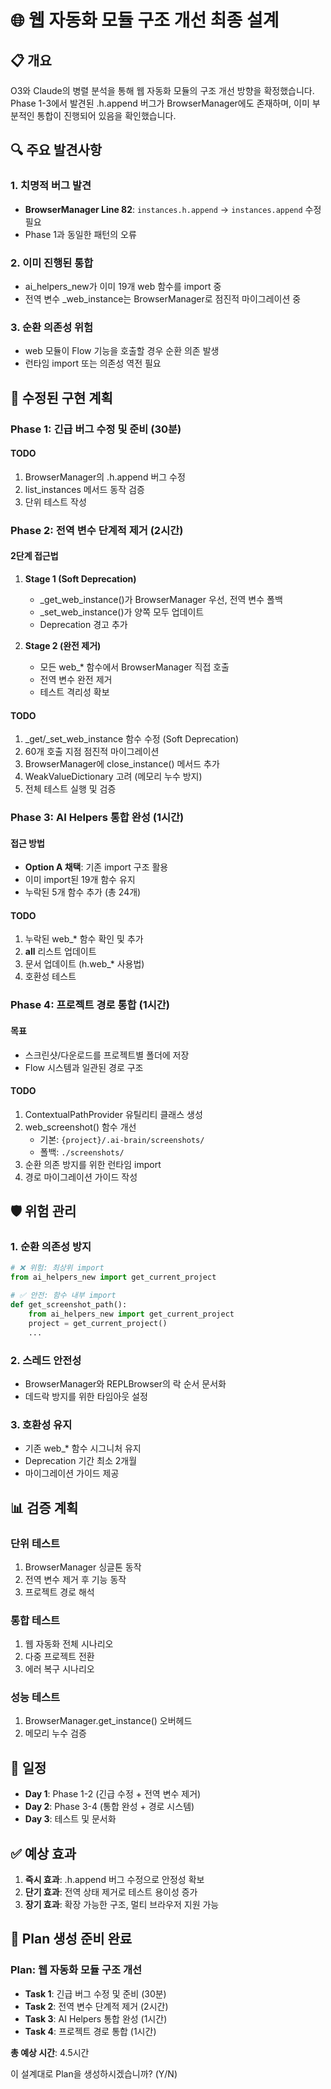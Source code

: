 
# 🌐 웹 자동화 모듈 구조 개선 최종 설계

## 📋 개요
O3와 Claude의 병렬 분석을 통해 웹 자동화 모듈의 구조 개선 방향을 확정했습니다. 
Phase 1-3에서 발견된 .h.append 버그가 BrowserManager에도 존재하며, 이미 부분적인 통합이 진행되어 있음을 확인했습니다.

## 🔍 주요 발견사항

### 1. 치명적 버그 발견
- **BrowserManager Line 82**: `instances.h.append` → `instances.append` 수정 필요
- Phase 1과 동일한 패턴의 오류

### 2. 이미 진행된 통합
- ai_helpers_new가 이미 19개 web 함수를 import 중
- 전역 변수 _web_instance는 BrowserManager로 점진적 마이그레이션 중

### 3. 순환 의존성 위험
- web 모듈이 Flow 기능을 호출할 경우 순환 의존 발생
- 런타임 import 또는 의존성 역전 필요

## 📐 수정된 구현 계획

### Phase 1: 긴급 버그 수정 및 준비 (30분)
#### TODO
1. BrowserManager의 .h.append 버그 수정
2. list_instances 메서드 동작 검증
3. 단위 테스트 작성

### Phase 2: 전역 변수 단계적 제거 (2시간)
#### 2단계 접근법
1. **Stage 1 (Soft Deprecation)**
   - _get_web_instance()가 BrowserManager 우선, 전역 변수 폴백
   - _set_web_instance()가 양쪽 모두 업데이트
   - Deprecation 경고 추가

2. **Stage 2 (완전 제거)**
   - 모든 web_* 함수에서 BrowserManager 직접 호출
   - 전역 변수 완전 제거
   - 테스트 격리성 확보

#### TODO
1. _get/_set_web_instance 함수 수정 (Soft Deprecation)
2. 60개 호출 지점 점진적 마이그레이션
3. BrowserManager에 close_instance() 메서드 추가
4. WeakValueDictionary 고려 (메모리 누수 방지)
5. 전체 테스트 실행 및 검증

### Phase 3: AI Helpers 통합 완성 (1시간)
#### 접근 방법
- **Option A 채택**: 기존 import 구조 활용
- 이미 import된 19개 함수 유지
- 누락된 5개 함수 추가 (총 24개)

#### TODO
1. 누락된 web_* 함수 확인 및 추가
2. __all__ 리스트 업데이트
3. 문서 업데이트 (h.web_* 사용법)
4. 호환성 테스트

### Phase 4: 프로젝트 경로 통합 (1시간)
#### 목표
- 스크린샷/다운로드를 프로젝트별 폴더에 저장
- Flow 시스템과 일관된 경로 구조

#### TODO
1. ContextualPathProvider 유틸리티 클래스 생성
2. web_screenshot() 함수 개선
   - 기본: `{project}/.ai-brain/screenshots/`
   - 폴백: `./screenshots/`
3. 순환 의존 방지를 위한 런타임 import
4. 경로 마이그레이션 가이드 작성

## 🛡️ 위험 관리

### 1. 순환 의존성 방지
```python
# ❌ 위험: 최상위 import
from ai_helpers_new import get_current_project

# ✅ 안전: 함수 내부 import
def get_screenshot_path():
    from ai_helpers_new import get_current_project
    project = get_current_project()
    ...
```

### 2. 스레드 안전성
- BrowserManager와 REPLBrowser의 락 순서 문서화
- 데드락 방지를 위한 타임아웃 설정

### 3. 호환성 유지
- 기존 web_* 함수 시그니처 유지
- Deprecation 기간 최소 2개월
- 마이그레이션 가이드 제공

## 📊 검증 계획

### 단위 테스트
1. BrowserManager 싱글톤 동작
2. 전역 변수 제거 후 기능 동작
3. 프로젝트 경로 해석

### 통합 테스트
1. 웹 자동화 전체 시나리오
2. 다중 프로젝트 전환
3. 에러 복구 시나리오

### 성능 테스트
1. BrowserManager.get_instance() 오버헤드
2. 메모리 누수 검증

## 📅 일정
- **Day 1**: Phase 1-2 (긴급 수정 + 전역 변수 제거)
- **Day 2**: Phase 3-4 (통합 완성 + 경로 시스템)
- **Day 3**: 테스트 및 문서화

## ✅ 예상 효과
1. **즉시 효과**: .h.append 버그 수정으로 안정성 확보
2. **단기 효과**: 전역 상태 제거로 테스트 용이성 증가
3. **장기 효과**: 확장 가능한 구조, 멀티 브라우저 지원 가능

## 🚀 Plan 생성 준비 완료

### Plan: 웹 자동화 모듈 구조 개선
- **Task 1**: 긴급 버그 수정 및 준비 (30분)
- **Task 2**: 전역 변수 단계적 제거 (2시간)
- **Task 3**: AI Helpers 통합 완성 (1시간)
- **Task 4**: 프로젝트 경로 통합 (1시간)

**총 예상 시간**: 4.5시간

이 설계대로 Plan을 생성하시겠습니까? (Y/N)
